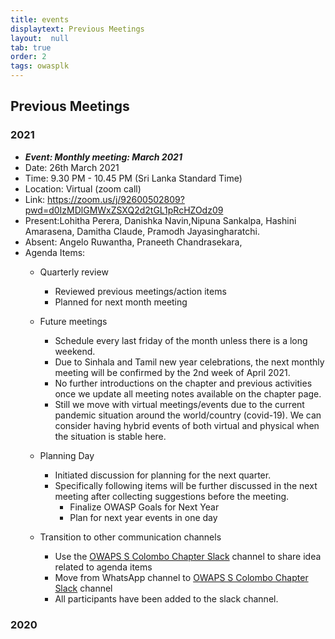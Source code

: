 ```yaml
---
title: events
displaytext: Previous Meetings
layout:  null
tab: true
order: 2
tags: owasplk 
---
```


## Previous Meetings

### 2021
* ***Event: Monthly meeting: March 2021***
* Date: 26th March 2021 
* Time: 9.30 PM - 10.45 PM (Sri Lanka Standard Time)
* Location: Virtual (zoom call)
* Link: https://zoom.us/j/92600502809?pwd=d0IzMDlGMWxZSXQ2d2tGL1pRcHZOdz09
* Present:Lohitha Perera, Danishka Navin,Nipuna Sankalpa, Hashini Amarasena, Damitha Claude, Pramodh Jayasingharatchi. 
* Absent: Angelo Ruwantha, Praneeth Chandrasekara, 
* Agenda Items:
  * Quarterly review
    * Reviewed previous meetings/action items
    * Planned for next month meeting
    
  * Future meetings 
    * Schedule every last friday of the month unless there is a long weekend.
    * Due to Sinhala and Tamil new year celebrations, the next monthly meeting will be confirmed by the 2nd week of April 2021. 
    * No further introductions on the chapter and previous activities once we update all meeting notes available on the chapter page. 
    * Still we move with virtual meetings/events due to the current pandemic situation around the world/country (covid-19). We can consider having hybrid events of both virtual and physical when the situation is stable here.

  * Planning Day
    * Initiated discussion for planning for the next quarter.   
    * Specifically following items will be further discussed in the next meeting after collecting suggestions before the meeting.
      * Finalize OWASP Goals for Next Year
      * Plan for next year events in one day
      
  * Transition to other communication channels
    * Use the [OWAPS S Colombo Chapter Slack](https://owasp.slack.com/messages/chapter-colombo) channel to share idea related to agenda items
    * Move from WhatsApp channel to [OWAPS S Colombo Chapter Slack](https://owasp.slack.com/messages/chapter-colombo) channel 
    * All participants have been added to the slack channel.

### 2020

